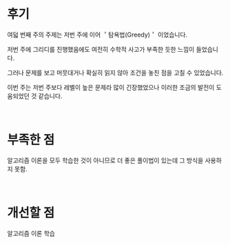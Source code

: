 # 후기

여덟 번째 주의 주제는  저번 주에 이어  ＇탐욕법(Greedy)＇ 이었습니다.

저번 주에 그리디를 진행했음에도 여전히 수학적 사고가 부족한 듯한 느낌이 들었습니다.

그러나 문제를 보고 머뭇대거나 확실히 읽지 않아 조건을 놓친 점을 고칠 수 있었습니다.

이번 주는 저번 주보다 레벨이 높은 문제라 많이 긴장했었으나 이러한 조금의 발전이 도움되었던 것 같습니다.

<br>

# 부족한 점

알고리즘 이론을 모두 학습한 것이 아니므로 더 좋은 풀이법이 있는데 그 방식을 사용하지 못함.

<br>

# 개선할 점

알고리즘 이론 학습